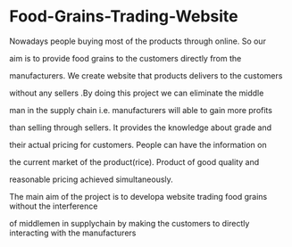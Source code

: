 # Food-Grains-Trading-Website
Nowadays   people   buying   most   of    the   products   through   online. So   our 

aim   is   to   provide   food   grains   to   the   customers   directly   from   the   

manufacturers. We   create website that   products delivers  to   the   customers  

without   any  sellers .By   doing   this    project   we   can   eliminate   the   middle   
 
man   in   the   supply chain  i.e.   manufacturers   will  able  to gain   more   profits  

than   selling   through   sellers. It   provides   the   knowledge   about   grade   and      

their   actual   pricing   for   customers. People   can  have  the    information   on     

the   current   market   of   the   product(rice). Product   of  good   quality   and   

reasonable   pricing   achieved   simultaneously.

The main aim of the project is to developa website trading food grains without the interference

of middlemen in supplychain by making the customers to directly interacting with the  manufacturers
